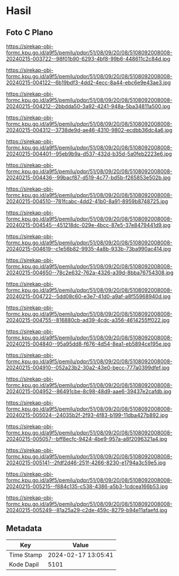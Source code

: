 # Hasil

## Foto C Plano

https://sirekap-obj-formc.kpu.go.id/a9f5/pemilu/pdpr/51/08/09/20/08/5108092008008-20240215-003722--98f01b90-6293-4bf8-99b6-448611c2c84d.jpg

https://sirekap-obj-formc.kpu.go.id/a9f5/pemilu/pdpr/51/08/09/20/08/5108092008008-20240215-004122--6b19bdf3-4dd2-4ecc-8a44-ebc6e9e43ae3.jpg

https://sirekap-obj-formc.kpu.go.id/a9f5/pemilu/pdpr/51/08/09/20/08/5108092008008-20240215-004212--2bbdda50-3a92-4241-948a-5ba34811a500.jpg

https://sirekap-obj-formc.kpu.go.id/a9f5/pemilu/pdpr/51/08/09/20/08/5108092008008-20240215-004312--3738de9d-ae46-4310-9802-ecdbb36dc4a6.jpg

https://sirekap-obj-formc.kpu.go.id/a9f5/pemilu/pdpr/51/08/09/20/08/5108092008008-20240215-004401--95eb9b9a-d537-432d-b35d-5a0feb2223e6.jpg

https://sirekap-obj-formc.kpu.go.id/a9f5/pemilu/pdpr/51/08/09/20/08/5108092008008-20240215-004436--99bacf87-d519-4c77-bd5b-f265853e502b.jpg

https://sirekap-obj-formc.kpu.go.id/a9f5/pemilu/pdpr/51/08/09/20/08/5108092008008-20240215-004510--781fcabc-4dd2-41b0-8a91-8959b8748725.jpg

https://sirekap-obj-formc.kpu.go.id/a9f5/pemilu/pdpr/51/08/09/20/08/5108092008008-20240215-004545--451218dc-029e-4bcc-87e5-37e8479441d9.jpg

https://sirekap-obj-formc.kpu.go.id/a9f5/pemilu/pdpr/51/08/09/20/08/5108092008008-20240215-004619--c1e56b82-9935-4a8b-933b-73ba990ac414.jpg

https://sirekap-obj-formc.kpu.go.id/a9f5/pemilu/pdpr/51/08/09/20/08/5108092008008-20240215-004650--78c2e632-762a-4326-a39d-8bba76754308.jpg

https://sirekap-obj-formc.kpu.go.id/a9f5/pemilu/pdpr/51/08/09/20/08/5108092008008-20240215-004722--5dd08c60-e3e7-41d0-a9af-a8f55968940d.jpg

https://sirekap-obj-formc.kpu.go.id/a9f5/pemilu/pdpr/51/08/09/20/08/5108092008008-20240215-004755--816880cb-ad39-4cdc-a356-4614255ff022.jpg

https://sirekap-obj-formc.kpu.go.id/a9f5/pemilu/pdpr/51/08/09/20/08/5108092008008-20240215-004840--95a95dd8-f676-4d54-8ea1-eb5894ce195e.jpg

https://sirekap-obj-formc.kpu.go.id/a9f5/pemilu/pdpr/51/08/09/20/08/5108092008008-20240215-004910--052a23b2-30a2-43e0-becc-777a0399dfef.jpg

https://sirekap-obj-formc.kpu.go.id/a9f5/pemilu/pdpr/51/08/09/20/08/5108092008008-20240215-004952--86491cbe-8c98-48d9-aae6-39437e2cafdb.jpg

https://sirekap-obj-formc.kpu.go.id/a9f5/pemilu/pdpr/51/08/09/20/08/5108092008008-20240215-005024--24035b2f-2f93-4f83-b199-11dba427b892.jpg

https://sirekap-obj-formc.kpu.go.id/a9f5/pemilu/pdpr/51/08/09/20/08/5108092008008-20240215-005057--bff8ecfc-9424-4be9-957a-a8f2096321a4.jpg

https://sirekap-obj-formc.kpu.go.id/a9f5/pemilu/pdpr/51/08/09/20/08/5108092008008-20240215-005141--2fdf2d46-251f-4266-8230-e1794a3c59e5.jpg

https://sirekap-obj-formc.kpu.go.id/a9f5/pemilu/pdpr/51/08/09/20/08/5108092008008-20240215-005215--f884c135-c538-4386-a5b3-1cdcea166b53.jpg

https://sirekap-obj-formc.kpu.go.id/a9f5/pemilu/pdpr/51/08/09/20/08/5108092008008-20240215-005249--81a25a29-c2de-459c-8279-b94e11afaefd.jpg


## Metadata

| Key        | Value               |
| ---------- | ------------------- |
| Time Stamp | 2024-02-17 13:05:41 |
| Kode Dapil | 5101                |



